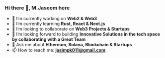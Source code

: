   ### Hi there 👋, M.Jaseem here
  
- 🔭 I’m currently working on **Web2 & Web3**
- 🌱 I’m currently learning **Rust, React & Next.js**
- 👯 I’m looking to collaborate on **Web3 Projects & Startups**
- 🤔 I’m looking forward to building **Innovative Solutions in the tech space by collaborating with a Great Team**
- 💬 Ask me about **Ethereum, Solana, Blockchain & Startups**
- 📫 How to reach me: **jasimpk011@gmail.com**
